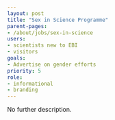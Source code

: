 ```yaml
---
layout: post
title: "Sex in Science Programme"
parent-pages:
- /about/jobs/sex-in-science
users:
- scientists new to EBI
- visitors
goals:
- Advertise on gender efforts
priority: 5
role:
- informational
- branding
---
```


No further description.
